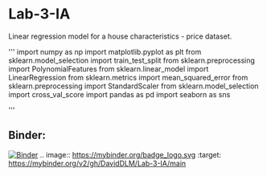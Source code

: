 # Lab-3-IA
Linear regression model for a house characteristics - price dataset.

'''
import numpy as np
import matplotlib.pyplot as plt
from sklearn.model_selection import train_test_split
from sklearn.preprocessing import PolynomialFeatures
from sklearn.linear_model import LinearRegression
from sklearn.metrics import mean_squared_error
from sklearn.preprocessing import StandardScaler
from sklearn.model_selection import cross_val_score
import pandas as pd
import seaborn as sns

'''


## Binder:
[![Binder](https://mybinder.org/badge_logo.svg)](https://mybinder.org/v2/gh/DavidDLM/Lab-3-IA/main)
.. image:: https://mybinder.org/badge_logo.svg
 :target: https://mybinder.org/v2/gh/DavidDLM/Lab-3-IA/main
